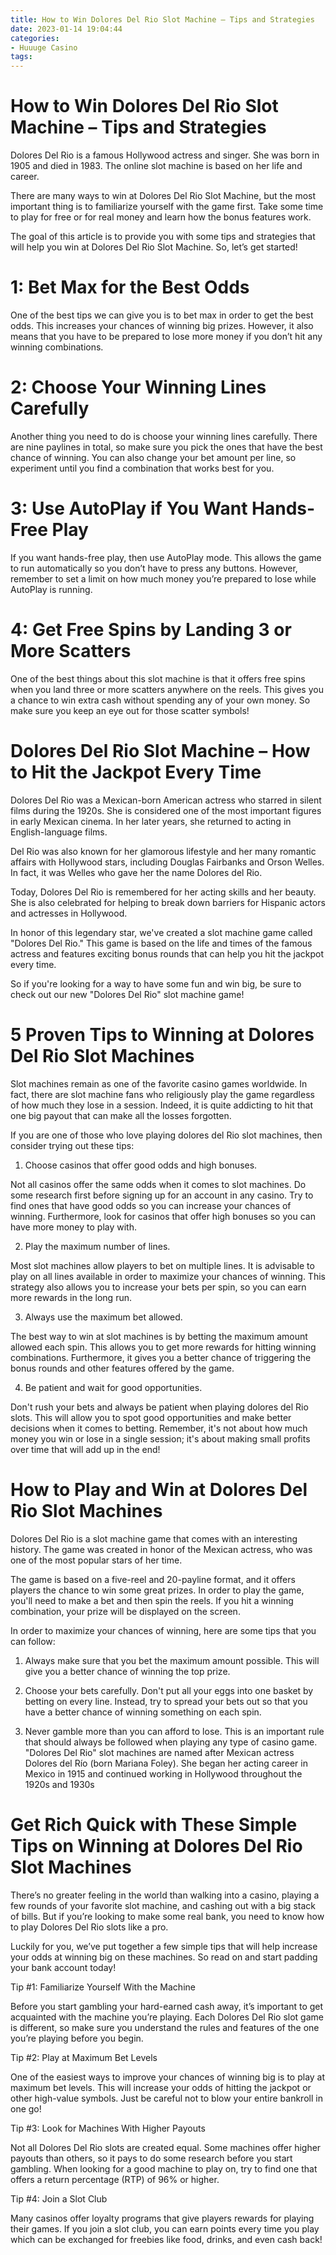 ```yaml
---
title: How to Win Dolores Del Rio Slot Machine – Tips and Strategies
date: 2023-01-14 19:04:44
categories:
- Huuuge Casino
tags:
---
```



#  How to Win Dolores Del Rio Slot Machine – Tips and Strategies

Dolores Del Rio is a famous Hollywood actress and singer. She was born in 1905 and died in 1983. The online slot machine is based on her life and career.

There are many ways to win at Dolores Del Rio Slot Machine, but the most important thing is to familiarize yourself with the game first. Take some time to play for free or for real money and learn how the bonus features work.

The goal of this article is to provide you with some tips and strategies that will help you win at Dolores Del Rio Slot Machine. So, let’s get started!

# 1: Bet Max for the Best Odds

One of the best tips we can give you is to bet max in order to get the best odds. This increases your chances of winning big prizes. However, it also means that you have to be prepared to lose more money if you don’t hit any winning combinations.

# 2: Choose Your Winning Lines Carefully

Another thing you need to do is choose your winning lines carefully. There are nine paylines in total, so make sure you pick the ones that have the best chance of winning. You can also change your bet amount per line, so experiment until you find a combination that works best for you.

# 3: Use AutoPlay if You Want Hands-Free Play

If you want hands-free play, then use AutoPlay mode. This allows the game to run automatically so you don’t have to press any buttons. However, remember to set a limit on how much money you’re prepared to lose while AutoPlay is running.

# 4: Get Free Spins by Landing 3 or More Scatters

One of the best things about this slot machine is that it offers free spins when you land three or more scatters anywhere on the reels. This gives you a chance to win extra cash without spending any of your own money. So make sure you keep an eye out for those scatter symbols!

#  Dolores Del Rio Slot Machine – How to Hit the Jackpot Every Time

Dolores Del Rio was a Mexican-born American actress who starred in silent films during the 1920s. She is considered one of the most important figures in early Mexican cinema. In her later years, she returned to acting in English-language films.

Del Rio was also known for her glamorous lifestyle and her many romantic affairs with Hollywood stars, including Douglas Fairbanks and Orson Welles. In fact, it was Welles who gave her the name Dolores del Rio.

Today, Dolores Del Rio is remembered for her acting skills and her beauty. She is also celebrated for helping to break down barriers for Hispanic actors and actresses in Hollywood.

In honor of this legendary star, we've created a slot machine game called "Dolores Del Rio." This game is based on the life and times of the famous actress and features exciting bonus rounds that can help you hit the jackpot every time.

So if you're looking for a way to have some fun and win big, be sure to check out our new "Dolores Del Rio" slot machine game!

#  5 Proven Tips to Winning at Dolores Del Rio Slot Machines

Slot machines remain as one of the favorite casino games worldwide. In fact, there are slot machine fans who religiously play the game regardless of how much they lose in a session. Indeed, it is quite addicting to hit that one big payout that can make all the losses forgotten.

If you are one of those who love playing dolores del Rio slot machines, then consider trying out these tips:

1) Choose casinos that offer good odds and high bonuses.

Not all casinos offer the same odds when it comes to slot machines. Do some research first before signing up for an account in any casino. Try to find ones that have good odds so you can increase your chances of winning. Furthermore, look for casinos that offer high bonuses so you can have more money to play with.

2) Play the maximum number of lines.

Most slot machines allow players to bet on multiple lines. It is advisable to play on all lines available in order to maximize your chances of winning. This strategy also allows you to increase your bets per spin, so you can earn more rewards in the long run.

3) Always use the maximum bet allowed.

The best way to win at slot machines is by betting the maximum amount allowed each spin. This allows you to get more rewards for hitting winning combinations. Furthermore, it gives you a better chance of triggering the bonus rounds and other features offered by the game.

4) Be patient and wait for good opportunities.

Don't rush your bets and always be patient when playing dolores del Rio slots. This will allow you to spot good opportunities and make better decisions when it comes to betting. Remember, it's not about how much money you win or lose in a single session; it's about making small profits over time that will add up in the end!

#  How to Play and Win at Dolores Del Rio Slot Machines

Dolores Del Rio is a slot machine game that comes with an interesting history. The game was created in honor of the Mexican actress, who was one of the most popular stars of her time.

The game is based on a five-reel and 20-payline format, and it offers players the chance to win some great prizes. In order to play the game, you'll need to make a bet and then spin the reels. If you hit a winning combination, your prize will be displayed on the screen.

In order to maximize your chances of winning, here are some tips that you can follow:

1. Always make sure that you bet the maximum amount possible. This will give you a better chance of winning the top prize.

2. Choose your bets carefully. Don't put all your eggs into one basket by betting on every line. Instead, try to spread your bets out so that you have a better chance of winning something on each spin.

3. Never gamble more than you can afford to lose. This is an important rule that should always be followed when playing any type of casino game.
"Dolores Del Rio" slot machines are named after Mexican actress Dolores del Río (born Mariana Foley). She began her acting career in Mexico in 1915 and continued working in Hollywood throughout the 1920s and 1930s

#  Get Rich Quick with These Simple Tips on Winning at Dolores Del Rio Slot Machines

There’s no greater feeling in the world than walking into a casino, playing a few rounds of your favorite slot machine, and cashing out with a big stack of bills. But if you’re looking to make some real bank, you need to know how to play Dolores Del Rio slots like a pro.

Luckily for you, we’ve put together a few simple tips that will help increase your odds at winning big on these machines. So read on and start padding your bank account today!

Tip #1: Familiarize Yourself With the Machine

Before you start gambling your hard-earned cash away, it’s important to get acquainted with the machine you’re playing. Each Dolores Del Rio slot game is different, so make sure you understand the rules and features of the one you’re playing before you begin.

Tip #2: Play at Maximum Bet Levels

One of the easiest ways to improve your chances of winning big is to play at maximum bet levels. This will increase your odds of hitting the jackpot or other high-value symbols. Just be careful not to blow your entire bankroll in one go!

Tip #3: Look for Machines With Higher Payouts

Not all Dolores Del Rio slots are created equal. Some machines offer higher payouts than others, so it pays to do some research before you start gambling. When looking for a good machine to play on, try to find one that offers a return percentage (RTP) of 96% or higher.

Tip #4: Join a Slot Club

Many casinos offer loyalty programs that give players rewards for playing their games. If you join a slot club, you can earn points every time you play which can be exchanged for freebies like food, drinks, and even cash back!